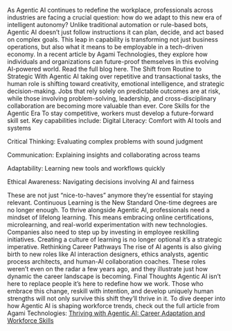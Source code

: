 
As Agentic AI continues to redefine the workplace, professionals across industries are facing a crucial question: how do we adapt to this new era of intelligent autonomy?
Unlike traditional automation or rule-based bots, Agentic AI doesn’t just follow instructions it can plan, decide, and act based on complex goals. This leap in capability is transforming not just business operations, but also what it means to be employable in a tech-driven economy.
In a recent article by Agami Technologies, they explore how individuals and organizations can future-proof themselves in this evolving AI-powered world. Read the full blog here.
The Shift from Routine to Strategic
With Agentic AI taking over repetitive and transactional tasks, the human role is shifting toward creativity, emotional intelligence, and strategic decision-making. Jobs that rely solely on predictable outcomes are at risk, while those involving problem-solving, leadership, and cross-disciplinary collaboration are becoming more valuable than ever.
Core Skills for the Agentic Era
To stay competitive, workers must develop a future-forward skill set. Key capabilities include:
Digital Literacy: Comfort with AI tools and systems


Critical Thinking: Evaluating complex problems with sound judgment


Communication: Explaining insights and collaborating across teams


Adaptability: Learning new tools and workflows quickly


Ethical Awareness: Navigating decisions involving AI and fairness


These are not just “nice-to-haves” anymore they’re essential for staying relevant.
Continuous Learning is the New Standard
One-time degrees are no longer enough. To thrive alongside Agentic AI, professionals need a mindset of lifelong learning. This means embracing online certifications, microlearning, and real-world experimentation with new technologies.
Companies also need to step up by investing in employee reskilling initiatives. Creating a culture of learning is no longer optional it’s a strategic imperative.
Rethinking Career Pathways
The rise of AI agents is also giving birth to new roles like AI interaction designers, ethics analysts, agentic process architects, and human-AI collaboration coaches. These roles weren’t even on the radar a few years ago, and they illustrate just how dynamic the career landscape is becoming.
Final Thoughts
Agentic AI isn’t here to replace people it’s here to redefine how we work. Those who embrace this change, reskill with intention, and develop uniquely human strengths will not only survive this shift they’ll thrive in it.
To dive deeper into how Agentic AI is shaping workforce trends, check out the full article from Agami Technologies:
<a href="https://agamitechnologies.com/blog/thriving-with-agentic-ai-career-adaptation-workforce-skills">Thriving with Agentic AI: Career Adaptation and Workforce Skills</a> 
